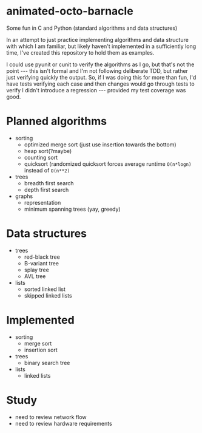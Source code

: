 # animated-octo-barnacle
Some fun in C and Python (standard algorithms and data structures)

In an attempt to just practice implementing algorithms and data structure with which I am familiar, but likely haven't implemented in 
a sufficiently long time, I've created this repository to hold them as examples.

I could use pyunit or cunit to verify the algorithms as I go, but that's not the
point --- this isn't formal and I'm not following deliberate TDD, but rather 
just verifying quickly the output.  So, if I was doing this for more than fun,
I'd have tests verifying each case and then changes would go through tests to
verify I didn't introduce a regression --- provided my test coverage was good.

# Planned algorithms
* sorting
  * optimized merge sort (just use insertion towards the bottom)
  * heap sort(?maybe)
  * counting sort
  * quicksort (randomized quicksort forces average runtime ``O(n*logn)`` instead of ``O(n**2)`` 
* trees
  * breadth first search
  * depth first search
* graphs
  * representation
  * minimum spanning trees (yay, greedy)

# Data structures
* trees
  * red-black tree
  * B-variant tree
  * splay tree
  * AVL tree
* lists
  * sorted linked list
  * skipped linked lists

# Implemented
* sorting
  * merge sort
  * insertion sort
* trees
  * binary search tree
* lists
  * linked lists

# Study
* need to review network flow
* need to review hardware requirements

